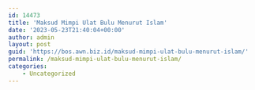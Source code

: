 ```yaml
---
id: 14473
title: 'Maksud Mimpi Ulat Bulu Menurut Islam'
date: '2023-05-23T21:40:04+00:00'
author: admin
layout: post
guid: 'https://bos.awn.biz.id/maksud-mimpi-ulat-bulu-menurut-islam/'
permalink: /maksud-mimpi-ulat-bulu-menurut-islam/
categories:
    - Uncategorized
---
```


